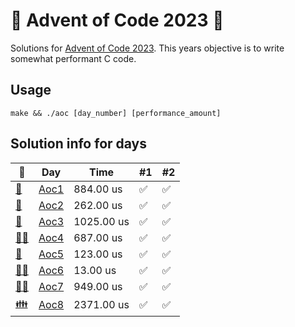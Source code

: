 # 🎄 Advent of Code 2023 🎄
Solutions for [Advent of Code 2023](https://adventofcode.com/2023). This years objective is to write somewhat performant C code.
## Usage
```make && ./aoc [day_number] [performance_amount]```
## Solution info for days
| 🎄 | Day | Time | #1 | #2 |
| --- | --- | --- | --- | --- |
| [👼](https://adventofcode.com/2023/day/1) | [Aoc1](AoC1/aoc1.c) | 884.00 us | ✅ | ✅ |
| [🎅](https://adventofcode.com/2023/day/2) | [Aoc2](AoC2/aoc2.c) | 262.00 us | ✅ | ✅ |
| [🤶](https://adventofcode.com/2023/day/3) | [Aoc3](AoC3/aoc3.c) | 1025.00 us | ✅ | ✅ |
| [🧑‍🎄](https://adventofcode.com/2023/day/4) | [Aoc4](AoC4/aoc4.c) | 687.00 us | ✅ | ✅ |
| [🧝](https://adventofcode.com/2023/day/5) | [Aoc5](AoC5/aoc5.c) | 123.00 us | ✅ | ✅ |
| [🧝‍♂️](https://adventofcode.com/2023/day/6) | [Aoc6](AoC6/aoc6.c) | 13.00 us | ✅ | ✅ |
| [🧝‍♀️](https://adventofcode.com/2023/day/7) | [Aoc7](AoC7/aoc7.c) | 949.00 us | ✅ | ✅ |
| [👪](https://adventofcode.com/2023/day/8) | [Aoc8](AoC8/aoc8.c) | 2371.00 us | ✅ | ✅ |